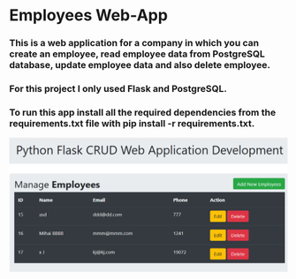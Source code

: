 # Employees Web-App

### This is a web application for a company in which you can create an employee, read employee data from PostgreSQL database, update employee data and also delete employee.

### For this project I only used Flask and PostgreSQL.

### To run this app install all the required dependencies from the requirements.txt file with **pip install -r requirements.txt**.

![](images/example.png)
